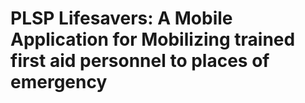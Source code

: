 # PLSP Lifesavers: A Mobile Application for Mobilizing trained first aid personnel to places of emergency
